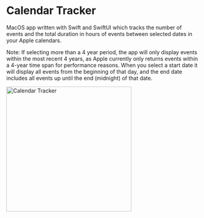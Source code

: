 # Calendar Tracker

MacOS app written with Swift and SwiftUI which tracks the number of events and the total duration in hours of events between selected dates in your Apple calendars.

Note: If selecting more than a 4 year period, the app will only display events within the most recent 4 years, as Apple currently only returns events within a 4-year time span for performance reasons.
When you select a start date it will display all events from the beginning of that day, and the end date includes all events up until the end (midnight) of that date.

<img width="328" alt="Calendar Tracker" src="https://github.com/user-attachments/assets/e259e65d-454c-415f-a6fc-6370edb30213">
